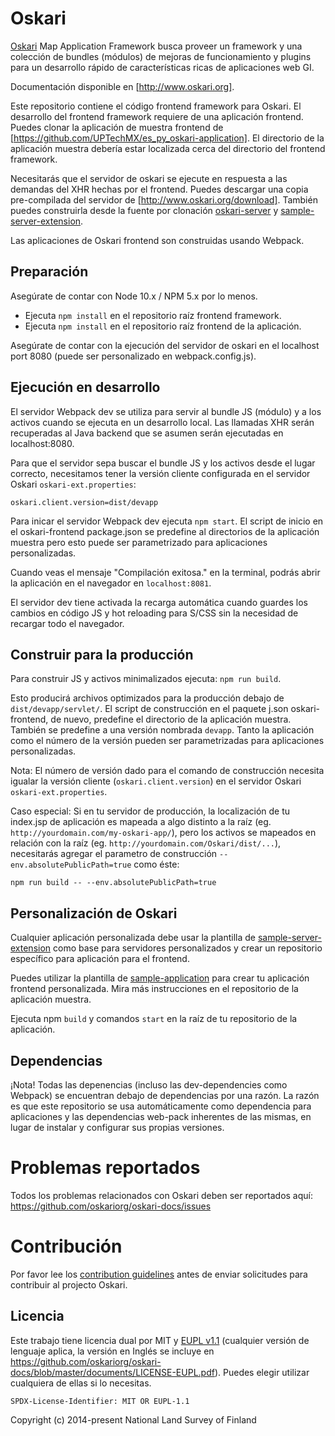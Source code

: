 # Oskari

[Oskari](http://www.oskari.org/) Map Application Framework busca proveer un framework y una colección de bundles (módulos) de mejoras de funcionamiento y plugins para un desarrollo rápido de características ricas de aplicaciones web GI.

Documentación disponible en [http://www.oskari.org].

Este repositorio contiene el código frontend framework para Oskari. El desarrollo del frontend framework requiere de una aplicación frontend. Puedes clonar la aplicación de muestra frontend de [https://github.com/UPTechMX/es_py_oskari-application]. El directorio de la aplicación muestra debería estar localizada cerca del directorio del frontend framework.

Necesitarás que el servidor de oskari se ejecute en respuesta a las demandas del XHR hechas por el frontend. Puedes descargar una copia pre-compilada del servidor de [http://www.oskari.org/download]. También puedes construirla desde la fuente por clonación [oskari-server](https://github.com/oskariorg/oskari-server) y [sample-server-extension](https://github.com/UPTechMX/es_py_extension).

Las aplicaciones de Oskari frontend son construidas usando Webpack.

## Preparación

Asegúrate de contar con Node 10.x / NPM 5.x por lo menos. 

* Ejecuta `npm install` en el repositorio raíz frontend framework.
* Ejecuta `npm install` en el repositorio raíz frontend de la aplicación.

Asegúrate de contar con la ejecución del servidor de oskari en el localhost port 8080 (puede ser personalizado en webpack.config.js).

## Ejecución en desarrollo

El servidor Webpack dev se utiliza para servir al bundle JS (módulo) y a los activos cuando se ejecuta en un desarrollo local. Las llamadas XHR serán recuperadas al Java backend que se asumen serán ejecutadas en localhost:8080.

Para que el servidor sepa buscar el bundle JS y los activos desde el lugar correcto, necesitamos tener la versión cliente configurada en el servidor Oskari `oskari-ext.properties`:

```
oskari.client.version=dist/devapp
```

Para inicar el servidor Webpack dev ejecuta `npm start`. El script de inicio en el oskari-frontend package.json se predefine al directorios de la aplicación muestra pero esto puede ser parametrizado para aplicaciones personalizadas.

Cuando veas el mensaje "Compilación exitosa." en la terminal, podrás abrir la aplicación en el navegador en `localhost:8081`.

El servidor dev tiene activada la recarga automática cuando guardes los cambios en código JS y hot reloading para S/CSS sin la necesidad de recargar todo el navegador.

## Construir para la producción

Para construir JS y activos minimalizados ejecuta: `npm run build`.

Esto producirá archivos optimizados para la producción debajo de `dist/devapp/servlet/`. El script de construcción en el paquete j.son oskari-frontend, de nuevo, predefine el directorio de la aplicación muestra. También se predefine a una versión nombrada `devapp`. Tanto la aplicación como el número de la versión pueden ser parametrizadas para aplicaciones personalizadas.

Nota: El número de versión dado para el comando de construcción necesita igualar la versión cliente (`oskari.client.version`) en el servidor Oskari `oskari-ext.properties`.

Caso especial: Si en tu servidor de producción, la localización de tu index.jsp de aplicación es mapeada a algo distinto a la raíz (eg. `http://yourdomain.com/my-oskari-app/`), pero los activos se mapeados en relación con la raíz (eg. `http://yourdomain.com/Oskari/dist/...`), necesitarás agregar el parametro de construcción `--env.absolutePublicPath=true` como éste:

    npm run build -- --env.absolutePublicPath=true

## Personalización de Oskari

Cualquier aplicación personalizada debe usar la plantilla de [sample-server-extension](https://github.com/UPTechMX/es_py_extension) como base para servidores personalizados y crear un repositorio específico para aplicación para el frontend. 

Puedes utilizar la plantilla de [sample-application](https://github.com/UPTechMX/es_py_oskari-application) para crear tu aplicación frontend personalizada. Mira más instrucciones en el repositorio de la aplicación muestra.

Ejecuta npm `build` y comandos `start` en la raíz de tu repositorio de la aplicación.

## Dependencias

¡Nota! Todas las depenencias (incluso las dev-dependencies como Webpack) se encuentran debajo de dependencias por una razón. La razón es que este repositorio se usa automáticamente como dependencia para aplicaciones y las dependencias web-pack inherentes de las mismas, en lugar de instalar y configurar sus propias versiones.

# Problemas reportados

Todos los problemas relacionados con Oskari deben ser reportados aquí: https://github.com/oskariorg/oskari-docs/issues

# Contribución

Por favor lee los [contribution guidelines](http://oskari.org/documentation/development/how-to-contribute) antes de enviar solicitudes para contribuir al projecto Oskari.

## Licencia
 
Este trabajo tiene licencia dual por MIT y [EUPL v1.1](https://joinup.ec.europa.eu/software/page/eupl/licence-eupl) 
(cualquier versión de lenguaje aplica, la versión en Inglés se incluye en https://github.com/oskariorg/oskari-docs/blob/master/documents/LICENSE-EUPL.pdf).
Puedes elegir utilizar cualquiera de ellas si lo necesitas.
 
`SPDX-License-Identifier: MIT OR EUPL-1.1`

Copyright (c) 2014-present National Land Survey of Finland
